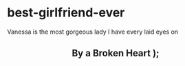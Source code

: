 # best-girlfriend-ever
<head>
Vanessa is the most gorgeous lady I have every laid eyes on
</head>
<body>
<header>
<h2> By a Broken Heart ); <h2>